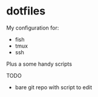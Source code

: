 # dotfiles

My configuration for:

* fish
* tmux
* ssh

Plus a some handy scripts

TODO

* bare git repo with script to edit